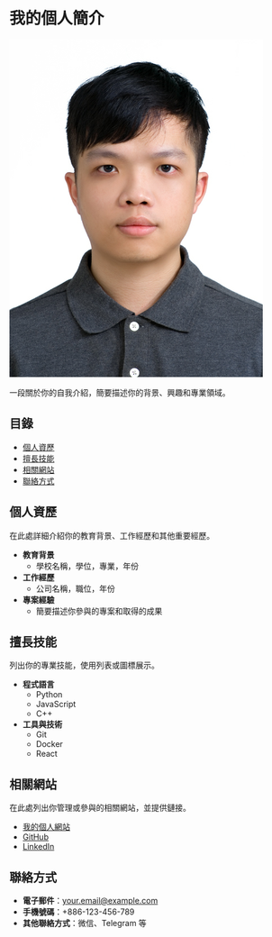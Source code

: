 # 我的個人簡介
![個人頭像](images/63428ok-1.jpg)

一段關於你的自我介紹，簡要描述你的背景、興趣和專業領域。

## 目錄

- [個人資歷](#個人資歷)
- [擅長技能](#擅長技能)
- [相關網站](#相關網站)
- [聯絡方式](#聯絡方式)

## 個人資歷

在此處詳細介紹你的教育背景、工作經歷和其他重要經歷。

- **教育背景**
  - 學校名稱，學位，專業，年份
- **工作經歷**
  - 公司名稱，職位，年份
- **專案經驗**
  - 簡要描述你參與的專案和取得的成果

## 擅長技能

列出你的專業技能，使用列表或圖標展示。

- **程式語言**
  - Python
  - JavaScript
  - C++
- **工具與技術**
  - Git
  - Docker
  - React

## 相關網站

在此處列出你管理或參與的相關網站，並提供鏈接。

- [我的個人網站](https://yourpersonalwebsite.com)
- [GitHub](https://github.com/你的用戶名)
- [LinkedIn](https://www.linkedin.com/in/你的用戶名)

## 聯絡方式

- **電子郵件**：your.email@example.com
- **手機號碼**：+886-123-456-789
- **其他聯絡方式**：微信、Telegram 等

